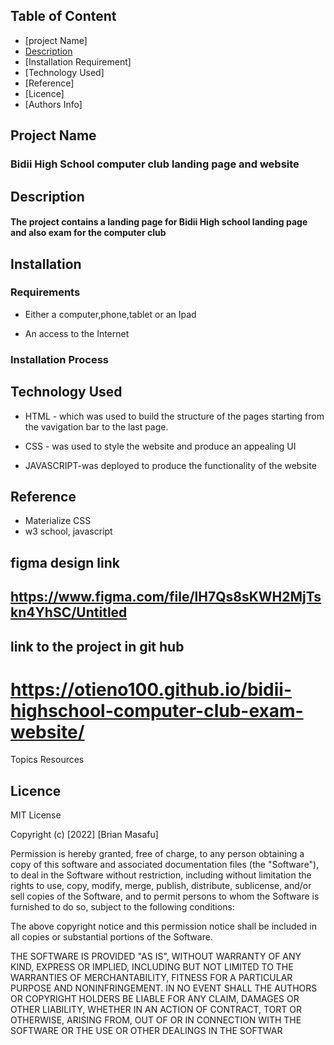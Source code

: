 

## Table of Content
+ [project Name]
+ [Description](#description)
+ [Installation Requirement]
+ [Technology Used]
+ [Reference]
+ [Licence]
+ [Authors Info]

## Project Name
### Bidii High School computer club landing page and website


## Description
#### The project contains a landing page for Bidii High school landing page and also exam for the computer club

## Installation

### Requirements

* Either a computer,phone,tablet or an Ipad

* An access to the Internet

### Installation Process

## Technology Used
* HTML - which was used to build the structure of the pages starting from the vavigation bar to the last page.

* CSS - was used to style the website and produce an appealing UI
* JAVASCRIPT-was deployed to produce the functionality of the website

## Reference
* Materialize CSS
* w3 school, javascript

## figma design link
## https://www.figma.com/file/lH7Qs8sKWH2MjTskn4YhSC/Untitled

## link to the project in git hub
# https://otieno100.github.io/bidii-highschool-computer-club-exam-website/

Topics
Resources


## Licence

MIT License

Copyright (c) [2022] [Brian Masafu]

Permission is hereby granted, free of charge, to any person obtaining a copy
of this software and associated documentation files (the "Software"), to deal
in the Software without restriction, including without limitation the rights
to use, copy, modify, merge, publish, distribute, sublicense, and/or sell
copies of the Software, and to permit persons to whom the Software is
furnished to do so, subject to the following conditions:

The above copyright notice and this permission notice shall be included in all
copies or substantial portions of the Software.

THE SOFTWARE IS PROVIDED "AS IS", WITHOUT WARRANTY OF ANY KIND, EXPRESS OR
IMPLIED, INCLUDING BUT NOT LIMITED TO THE WARRANTIES OF MERCHANTABILITY,
FITNESS FOR A PARTICULAR PURPOSE AND NONINFRINGEMENT. IN NO EVENT SHALL THE
AUTHORS OR COPYRIGHT HOLDERS BE LIABLE FOR ANY CLAIM, DAMAGES OR OTHER
LIABILITY, WHETHER IN AN ACTION OF CONTRACT, TORT OR OTHERWISE, ARISING FROM,
OUT OF OR IN CONNECTION WITH THE SOFTWARE OR THE USE OR OTHER DEALINGS IN THE
SOFTWAR